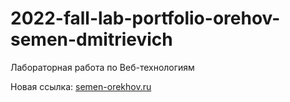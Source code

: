 # 2022-fall-lab-portfolio-orehov-semen-dmitrievich
Лабораторная работа по Веб-технологиям

Новая ссылка: [semen-orekhov.ru](https://szymanski52.github.io/index.html)
